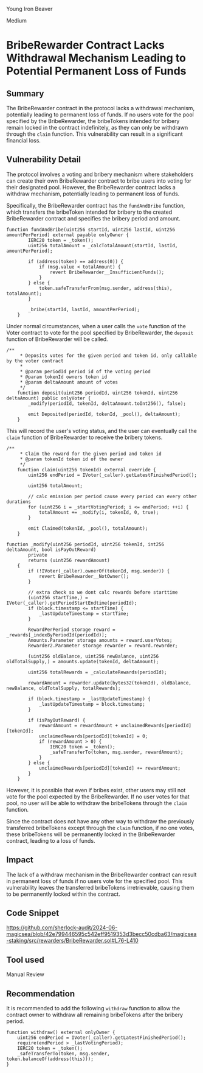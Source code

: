 Young Iron Beaver

Medium

# BribeRewarder Contract Lacks Withdrawal Mechanism Leading to Potential Permanent Loss of Funds

## Summary

The BribeRewarder contract in the protocol lacks a withdrawal mechanism, potentially leading to permanent loss of funds. If no users vote for the pool specified by the BribeRewarder, the bribeTokens intended for bribery remain locked in the contract indefinitely, as they can only be withdrawn through the `claim` function. This vulnerability can result in a significant financial loss.

## Vulnerability Detail

The protocol involves a voting and bribery mechanism where stakeholders can create their own BribeRewarder contract to bribe users into voting for their designated pool. However, the BribeRewarder contract lacks a withdraw mechanism, potentially leading to permanent loss of funds.

Specifically, the BribeRewarder contract has the `fundAndBribe` function, which transfers the bribeToken intended for bribery to the created BribeRewarder contract and specifies the bribery period and amount.

```solidity
function fundAndBribe(uint256 startId, uint256 lastId, uint256 amountPerPeriod) external payable onlyOwner {
        IERC20 token = _token();
        uint256 totalAmount = _calcTotalAmount(startId, lastId, amountPerPeriod);

        if (address(token) == address(0)) {
            if (msg.value < totalAmount) {
                revert BribeRewarder__InsufficientFunds();
            }
        } else {
            token.safeTransferFrom(msg.sender, address(this), totalAmount);
        }

        _bribe(startId, lastId, amountPerPeriod);
    }
```

Under normal circumstances, when a user calls the `vote` function of the Voter contract to vote for the pool specified by BribeRewarder, the `deposit` function of BribeRewarder will be called.

```solidity
/**
     * Deposits votes for the given period and token id, only callable by the voter contract
     *
     * @param periodId period id of the voting period
     * @param tokenId owners token id
     * @param deltaAmount amount of votes
     */
    function deposit(uint256 periodId, uint256 tokenId, uint256 deltaAmount) public onlyVoter {
        _modify(periodId, tokenId, deltaAmount.toInt256(), false);

        emit Deposited(periodId, tokenId, _pool(), deltaAmount);
    }
```

This will record the user's voting status, and the user can eventually call the `claim` function of BribeRewarder to receive the bribery tokens.

```solidity
/**
     * Claim the reward for the given period and token id
     * @param tokenId token id of the owner
     */
    function claim(uint256 tokenId) external override {
        uint256 endPeriod = IVoter(_caller).getLatestFinishedPeriod();

        uint256 totalAmount;

        // calc emission per period cause every period can every other durations
        for (uint256 i = _startVotingPeriod; i <= endPeriod; ++i) {
            totalAmount += _modify(i, tokenId, 0, true);
        }

        emit Claimed(tokenId, _pool(), totalAmount);
    }

function _modify(uint256 periodId, uint256 tokenId, int256 deltaAmount, bool isPayOutReward)
        private
        returns (uint256 rewardAmount)
    {
        if (!IVoter(_caller).ownerOf(tokenId, msg.sender)) {
            revert BribeRewarder__NotOwner();
        }

        // extra check so we dont calc rewards before starttime
        (uint256 startTime,) = IVoter(_caller).getPeriodStartEndtime(periodId);
        if (block.timestamp <= startTime) {
            _lastUpdateTimestamp = startTime;
        }

        RewardPerPeriod storage reward = _rewards[_indexByPeriodId(periodId)];
        Amounts.Parameter storage amounts = reward.userVotes;
        Rewarder2.Parameter storage rewarder = reward.rewarder;

        (uint256 oldBalance, uint256 newBalance, uint256 oldTotalSupply,) = amounts.update(tokenId, deltaAmount);

        uint256 totalRewards = _calculateRewards(periodId);

        rewardAmount = rewarder.update(bytes32(tokenId), oldBalance, newBalance, oldTotalSupply, totalRewards);

        if (block.timestamp > _lastUpdateTimestamp) {
            _lastUpdateTimestamp = block.timestamp;
        }

        if (isPayOutReward) {
            rewardAmount = rewardAmount + unclaimedRewards[periodId][tokenId];
            unclaimedRewards[periodId][tokenId] = 0;
            if (rewardAmount > 0) {
                IERC20 token = _token();
                _safeTransferTo(token, msg.sender, rewardAmount);
            }
        } else {
            unclaimedRewards[periodId][tokenId] += rewardAmount;
        }
    }
```

However, it is possible that even if bribes exist, other users may still not vote for the pool expected by the BribeRewarder. If no user votes for that pool, no user will be able to withdraw the bribeTokens through the `claim` function.

Since the contract does not have any other way to withdraw the previously transferred bribeTokens except through the `claim` function, if no one votes, these bribeTokens will be permanently locked in the BribeRewarder contract, leading to a loss of funds.

## Impact

The lack of a withdraw mechanism in the BribeRewarder contract can result in permanent loss of funds if no users vote for the specified pool. This vulnerability leaves the transferred bribeTokens irretrievable, causing them to be permanently locked within the contract.

## Code Snippet
https://github.com/sherlock-audit/2024-06-magicsea/blob/42e799446595c542eff9519353d3becc50cdba63/magicsea-staking/src/rewarders/BribeRewarder.sol#L76-L410

## Tool used

Manual Review

## Recommendation

It is recommended to add the following `withdraw` function to allow the contract owner to withdraw all remaining bribeTokens after the bribery period.

```solidity
function withdraw() external onlyOwner {
    uint256 endPeriod = IVoter(_caller).getLatestFinishedPeriod();
    require(endPeriod > _lastVotingPeriod);
    IERC20 token = _token();
    _safeTransferTo(token, msg.sender, token.balanceOf(address(this)));
}
```
